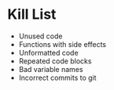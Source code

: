 Kill List
=========
* Unused code
* Functions with side effects
* Unformatted code
* Repeated code blocks
* Bad variable names
* Incorrect commits to git

